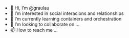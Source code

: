 - 👋 Hi, I’m @graulau
- 👀 I’m interested in social interacions and relationships
- 🌱 I’m currently learning containers and orchestration
- 💞️ I’m looking to collaborate on ...
- 📫 How to reach me ...

<!---
graulau/graulau is a ✨ special ✨ repository because its `README.md` (this file) appears on your GitHub profile.
You can click the Preview link to take a look at your changes.
--->
